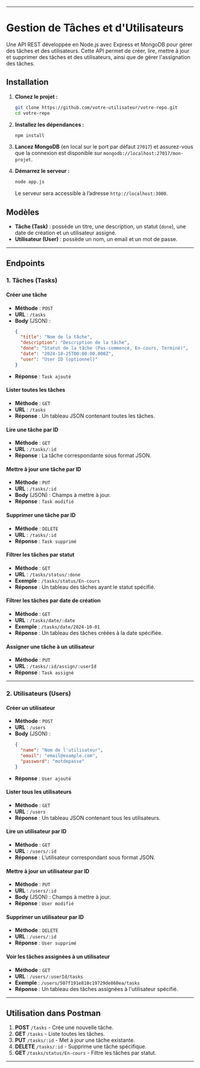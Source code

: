
---

# Gestion de Tâches et d'Utilisateurs

Une API REST développée en Node.js avec Express et MongoDB pour gérer des tâches et des utilisateurs. Cette API permet de créer, lire, mettre à jour et supprimer des tâches et des utilisateurs, ainsi que de gérer l'assignation des tâches.

## Installation

1. **Clonez le projet :**
   ```bash
   git clone https://github.com/votre-utilisateur/votre-repo.git
   cd votre-repo
   ```

2. **Installez les dépendances :**
   ```bash
   npm install
   ```

3. **Lancez MongoDB** (en local sur le port par défaut `27017`) et assurez-vous que la connexion est disponible sur `mongodb://localhost:27017/mon-projet`.

4. **Démarrez le serveur :**
   ```bash
   node app.js
   ```
   Le serveur sera accessible à l’adresse `http://localhost:3000`.

## Modèles

- **Tâche (Task)** : possède un titre, une description, un statut (`done`), une date de création et un utilisateur assigné.
- **Utilisateur (User)** : possède un nom, un email et un mot de passe.

---

## Endpoints

### 1. Tâches (Tasks)

#### Créer une tâche
- **Méthode** : `POST`
- **URL** : `/tasks`
- **Body** (JSON) :
  ```json
  {
    "title": "Nom de la tâche",
    "description": "Description de la tâche",
    "done": "Statut de la tâche (Pas-commencé, En-cours, Terminé)",
    "date": "2024-10-25T00:00:00.000Z",
    "user": "User ID (optionnel)"
  }
  ```
- **Réponse** : `Task ajouté`

#### Lister toutes les tâches
- **Méthode** : `GET`
- **URL** : `/tasks`
- **Réponse** : Un tableau JSON contenant toutes les tâches.

#### Lire une tâche par ID
- **Méthode** : `GET`
- **URL** : `/tasks/:id`
- **Réponse** : La tâche correspondante sous format JSON.

#### Mettre à jour une tâche par ID
- **Méthode** : `PUT`
- **URL** : `/tasks/:id`
- **Body** (JSON) : Champs à mettre à jour.
- **Réponse** : `Task modifié`

#### Supprimer une tâche par ID
- **Méthode** : `DELETE`
- **URL** : `/tasks/:id`
- **Réponse** : `Task supprimé`

#### Filtrer les tâches par statut
- **Méthode** : `GET`
- **URL** : `/tasks/status/:done`
- **Exemple** : `/tasks/status/En-cours`
- **Réponse** : Un tableau des tâches ayant le statut spécifié.

#### Filtrer les tâches par date de création
- **Méthode** : `GET`
- **URL** : `/tasks/date/:date`
- **Exemple** : `/tasks/date/2024-10-01`
- **Réponse** : Un tableau des tâches créées à la date spécifiée.

#### Assigner une tâche à un utilisateur
- **Méthode** : `PUT`
- **URL** : `/tasks/:id/assign/:userId`
- **Réponse** : `Task assigné`

---

### 2. Utilisateurs (Users)

#### Créer un utilisateur
- **Méthode** : `POST`
- **URL** : `/users`
- **Body** (JSON) :
  ```json
  {
    "name": "Nom de l'utilisateur",
    "email": "email@example.com",
    "password": "motdepasse"
  }
  ```
- **Réponse** : `User ajouté`

#### Lister tous les utilisateurs
- **Méthode** : `GET`
- **URL** : `/users`
- **Réponse** : Un tableau JSON contenant tous les utilisateurs.

#### Lire un utilisateur par ID
- **Méthode** : `GET`
- **URL** : `/users/:id`
- **Réponse** : L’utilisateur correspondant sous format JSON.

#### Mettre à jour un utilisateur par ID
- **Méthode** : `PUT`
- **URL** : `/users/:id`
- **Body** (JSON) : Champs à mettre à jour.
- **Réponse** : `User modifié`

#### Supprimer un utilisateur par ID
- **Méthode** : `DELETE`
- **URL** : `/users/:id`
- **Réponse** : `User supprimé`

#### Voir les tâches assignées à un utilisateur
- **Méthode** : `GET`
- **URL** : `/users/:userId/tasks`
- **Exemple** : `/users/507f191e810c19729de860ea/tasks`
- **Réponse** : Un tableau des tâches assignées à l'utilisateur spécifié.

---

## Utilisation dans Postman

1. **POST** `/tasks` - Crée une nouvelle tâche.
2. **GET** `/tasks` - Liste toutes les tâches.
3. **PUT** `/tasks/:id` - Met à jour une tâche existante.
4. **DELETE** `/tasks/:id` - Supprime une tâche spécifique.
5. **GET** `/tasks/status/En-cours` - Filtre les tâches par statut.

---
